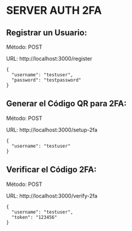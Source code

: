 # SERVER AUTH 2FA

## Registrar un Usuario:
Método: POST

URL: http://localhost:3000/register
```
{
  "username": "testuser",
  "password": "testpassword"
}
```


## Generar el Código QR para 2FA:
Método: POST

URL: http://localhost:3000/setup-2fa
```
{
  "username": "testuser"
}
```


## Verificar el Código 2FA:
Método: POST

URL: http://localhost:3000/verify-2fa
```
{
  "username": "testuser",
  "token": "123456"
}
```